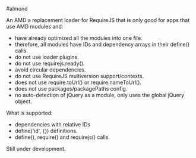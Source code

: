 #almond

An AMD a replacement loader for RequireJS that is only good for apps
that use AMD modules and:

* have already optimized all the modules into one file.
* therefore, all modules have IDs and dependency arrays in their define() calls.
* do not use loader plugins.
* do not use requirejs.ready().
* avoid circular dependencies.
* do not use RequireJS multiversion support/contexts.
* does not use require.toUrl() or require.nameToUrl().
* does not use packages/packagePaths config.
* no auto-detection of jQuery as a module, only uses the global jQuery object.

What is supported:

* dependencies with relative IDs
* define('id', {}) definitions.
* define(), require() and requirejs() calls.

Still under development.

